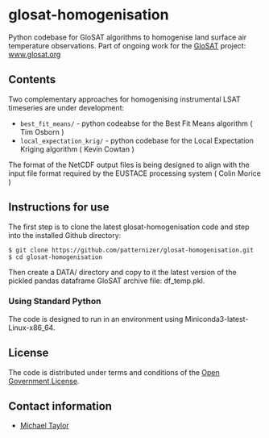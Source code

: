 # glosat-homogenisation

Python codebase for GloSAT algorithms to homogenise land surface air temperature observations. Part of ongoing work for the [GloSAT](https://www.glosat.org) project: www.glosat.org 

## Contents

Two complementary approaches for homogenising instrumental LSAT timeseries are under development:

* `best_fit_means/` - python codeabse for the Best Fit Means algorithm ( Tim Osborn )
* `local_expectation_krig/` - python codebase for the Local Expectation Kriging algorithm ( Kevin Cowtan )

The format of the NetCDF output files is being designed to align with the input file format required by the EUSTACE processing system ( Colin Morice )

## Instructions for use

The first step is to clone the latest glosat-homogenisation code and step into the installed Github directory: 

    $ git clone https://github.com/patternizer/glosat-homogenisation.git
    $ cd glosat-homogenisation

Then create a DATA/ directory and copy to it the latest version of the pickled pandas dataframe GloSAT archive file: df_temp.pkl.

### Using Standard Python

The code is designed to run in an environment using Miniconda3-latest-Linux-x86_64.

## License

The code is distributed under terms and conditions of the [Open Government License](http://www.nationalarchives.gov.uk/doc/open-government-licence/version/3/).

## Contact information

* [Michael Taylor](michael.a.taylor@uea.ac.uk)

